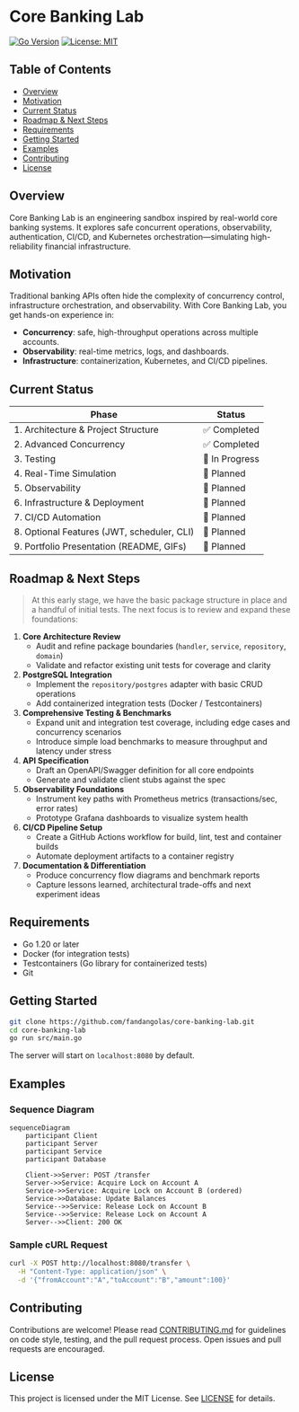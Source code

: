 # Core Banking Lab

[![Go Version](https://img.shields.io/badge/Go-1.20-blue)](https://golang.org/dl/) [![License: MIT](https://img.shields.io/badge/License-MIT-green)](https://github.com/fandangolas/core-banking-lab/blob/main/LICENSE)

## Table of Contents

- [Overview](#overview)
- [Motivation](#motivation)
- [Current Status](#current-status)
- [Roadmap & Next Steps](#roadmap--next-steps)
- [Requirements](#requirements)
- [Getting Started](#getting-started)
- [Examples](#examples)
- [Contributing](#contributing)
- [License](#license)

## Overview

Core Banking Lab is an engineering sandbox inspired by real-world core banking systems. It explores safe concurrent operations, observability, authentication, CI/CD, and Kubernetes orchestration—simulating high-reliability financial infrastructure.

## Motivation

Traditional banking APIs often hide the complexity of concurrency control, infrastructure orchestration, and observability. With Core Banking Lab, you get hands-on experience in:

- **Concurrency**: safe, high-throughput operations across multiple accounts.  
- **Observability**: real-time metrics, logs, and dashboards.  
- **Infrastructure**: containerization, Kubernetes, and CI/CD pipelines.

## Current Status

| Phase                                     | Status       |
|-------------------------------------------|--------------|
| 1. Architecture & Project Structure       | ✅ Completed  |
| 2. Advanced Concurrency                   | ✅ Completed  |
| 3. Testing                                | 🔄 In Progress |
| 4. Real-Time Simulation                   | 🔲 Planned    |
| 5. Observability                          | 🔲 Planned    |
| 6. Infrastructure & Deployment            | 🔲 Planned    |
| 7. CI/CD Automation                       | 🔲 Planned    |
| 8. Optional Features (JWT, scheduler, CLI)| 🔲 Planned    |
| 9. Portfolio Presentation (README, GIFs)  | 🔲 Planned    |

## Roadmap & Next Steps

> At this early stage, we have the basic package structure in place and a handful of initial tests. The next focus is to review and expand these foundations:

1. **Core Architecture Review**  
   - Audit and refine package boundaries (`handler`, `service`, `repository`, `domain`)  
   - Validate and refactor existing unit tests for coverage and clarity  
2. **PostgreSQL Integration**  
   - Implement the `repository/postgres` adapter with basic CRUD operations  
   - Add containerized integration tests (Docker / Testcontainers)  
3. **Comprehensive Testing & Benchmarks**  
   - Expand unit and integration test coverage, including edge cases and concurrency scenarios  
   - Introduce simple load benchmarks to measure throughput and latency under stress  
4. **API Specification**  
   - Draft an OpenAPI/Swagger definition for all core endpoints  
   - Generate and validate client stubs against the spec  
5. **Observability Foundations**  
   - Instrument key paths with Prometheus metrics (transactions/sec, error rates)  
   - Prototype Grafana dashboards to visualize system health  
6. **CI/CD Pipeline Setup**  
   - Create a GitHub Actions workflow for build, lint, test and container builds  
   - Automate deployment artifacts to a container registry  
7. **Documentation & Differentiation**  
   - Produce concurrency flow diagrams and benchmark reports  
   - Capture lessons learned, architectural trade-offs and next experiment ideas

## Requirements

- Go 1.20 or later  
- Docker (for integration tests)  
- Testcontainers (Go library for containerized tests)  
- Git

## Getting Started

```bash
git clone https://github.com/fandangolas/core-banking-lab.git
cd core-banking-lab
go run src/main.go
```
The server will start on `localhost:8080` by default.

## Examples

### Sequence Diagram
```mermaid
sequenceDiagram
    participant Client
    participant Server
    participant Service
    participant Database

    Client->>Server: POST /transfer
    Server->>Service: Acquire Lock on Account A
    Service->>Service: Acquire Lock on Account B (ordered)
    Service->>Database: Update Balances
    Service-->>Service: Release Lock on Account B
    Service-->>Service: Release Lock on Account A
    Server-->>Client: 200 OK
```

### Sample cURL Request
```bash
curl -X POST http://localhost:8080/transfer \
  -H "Content-Type: application/json" \
  -d '{"fromAccount":"A","toAccount":"B","amount":100}'
```

## Contributing

Contributions are welcome! Please read [CONTRIBUTING.md](CONTRIBUTING.md) for guidelines on code style, testing, and the pull request process. Open issues and pull requests are encouraged.

## License

This project is licensed under the MIT License. See [LICENSE](LICENSE) for details.

